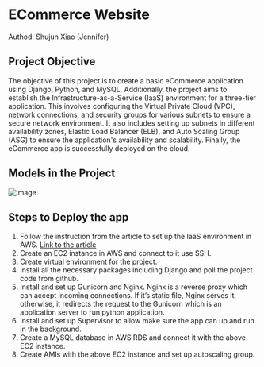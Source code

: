 # ECommerce Website
Authod: Shujun Xiao (Jennifer)

## Project Objective
The objective of this project is to create a basic eCommerce application using Django, Python, and MySQL. Additionally, the project aims to establish the Infrastructure-as-a-Service (IaaS) environment for a three-tier application. This involves configuring the Virtual Private Cloud (VPC), network connections, and security groups for various subnets to ensure a secure network environment. It also includes setting up subnets in different availability zones, Elastic Load Balancer (ELB), and Auto Scaling Group (ASG) to ensure the application's availability and scalability. Finally, the eCommerce app is successfully deployed on the cloud.

## Models in the Project
![image](https://drive.google.com/uc?export=view&id=1UjCkau8irmsLIKWO3_OCrqw0ERjn4UL0)

## Steps to Deploy the app
1. Follow the instruction from the article to set up the IaaS environment in AWS. 
   [Link to the article](https://medium.com/the-andela-way/designing-a-three-tier-architecture-in-aws-e5c24671f124)
2. Create an EC2 instance in AWS and connect to it use SSH. 
3. Create virtual environment for the project.
4. Install all the necessary packages including Django and poll the project code from github.
5. Install and set up Gunicorn and Nginx. Nginx is a reverse proxy which can accept incoming connections. If it’s static file, Nginx serves it, otherwise, it redirects the request to the Gunicorn which is an application server to run python application.
6. Install and set up Supervisor to allow make sure the app can up and run in the background.
7. Create a MySQL database in AWS RDS and connect it with the above EC2 instance.
8. Create AMIs with the above EC2 instance and set up autoscaling group.
